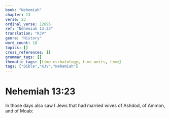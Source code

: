 ```yaml
---
book: "Nehemiah"
chapter: 13
verse: 23
ordinal_verse: 12695
ref: "Nehemiah 13:23"
translation: "KJV"
genre: "History"
word_count: 18
topics: []
cross_references: []
grammar_tags: []
thematic_tags: [time-eschatology, time-units, time]
tags: ["Bible","KJV","Nehemiah"]
---
```


# Nehemiah 13:23

In those days also saw I Jews that had married wives of Ashdod, of Ammon, and of Moab:
